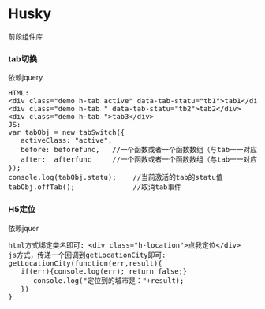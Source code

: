 # Husky
前段组件库
### tab切换
依赖jquery
<pre>HTML:
&lt;div class="demo h-tab active" data-tab-statu="tb1"&gt;tab1&lt;/div&gt;
&lt;div class="demo h-tab " data-tab-statu="tb2"&gt;tab2&lt;/div&gt;
&lt;div class="demo h-tab "&gt;tab3&lt;/div&gt;
JS:
var tabObj = new tabSwitch({
   activeClass: "active", 
   before: beforefunc,   //一个函数或者一个函数数组（与tab一一对应）  可选
   after:  afterfunc     //一个函数或者一个函数数组（与tab一一对应）  可选
});
console.log(tabObj.statu);    //当前激活的tab的statu值
tabObj.offTab();              //取消tab事件
</pre>

### H5定位
依赖jquer
<pre>html方式绑定类名即可: &lt;div class="h-location"&gt;点我定位&lt;/div&gt;    
js方式，传递一个回调到getLocationCity即可:
getLocationCity(function(err,result){    
   if(err){console.log(err); return false;}
      console.log("定位到的城市是："+result);
   })
}
</pre>

